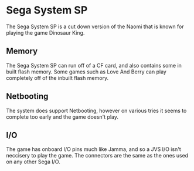# Sega System SP

The Sega System SP is a cut down version of the Naomi that is known for playing the game Dinosaur King.

## Memory

The Sega System SP can run off of a CF card, and also contains some in built flash memory. Some games such as Love And Berry can play completely off of the inbuilt flash memory.

## Netbooting

The system does support Netbooting, however on various tries it seems to complete too early and the game doesn't play.

## I/O

The game has onboard I/O pins much like Jamma, and so a JVS I/O isn't neccisery to play the game. The connectors are the same as the ones used on any other Sega I/O.
